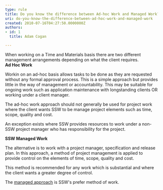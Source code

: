 ```yaml
---
type: rule
title: Do you know the difference between Ad-hoc Work and Managed Work?
uri: do-you-know-the-difference-between-ad-hoc-work-and-managed-work
created: 2010-07-16T04:27:50.0000000Z
authors:
- id: 1
  title: Adam Cogan

---
```


 When working on a Time and Materials basis there are two different management arrangements depending on what the client requires. <br> 
**Ad Hoc Work**

Workin on an ad-hoc basis allows tasks to be done as they are requested without any formal approval process. This is a simple approach but provides little in the way of management or accountability. This may be suitable for ongoing work such as application maintenance with longstanding clients OR working under a client manager.

The ad-hoc work approach should not generally be used for project work where the client wants SSW to be manage project elements such as time, scope, quality and cost. 

 An exception exists where SSW provides resources to work under a non-SSW project manager who has responsibility for the project.

**SSW Managed Work**

The alternative is to work with a project manager, specification and release plan. In this approach, a method of project management is applied to provide control on the elements of time, scope, quality and cost.

This method is recommended for any work which is substantial and where the client wants a greater degree of control.

The [managed approach](http&#58;//www.ssw.com.au/ssw/Standards/Rules/RulestoSuccessfulSalesAccountManagement.aspx#OutcomeInitialMeetingSpecRevieworAdHocWork) is SSW's prefer method of work.

